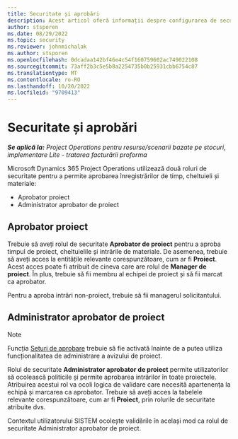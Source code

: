 ```yaml
---
title: Securitate și aprobări
description: Acest articol oferă informații despre configurarea de securitate pentru lucrul cu aprobări în Microsoft Dynamics 365 Project Operations.
author: stsporen
ms.date: 08/29/2022
ms.topic: security
ms.reviewer: johnmichalak
ms.author: stsporen
ms.openlocfilehash: 0dcadaa142bf46e4c54f160759602ac749022108
ms.sourcegitcommit: 73aff2b3c5e5b8a2254735b0b25931cbb6754c87
ms.translationtype: MT
ms.contentlocale: ro-RO
ms.lasthandoff: 10/20/2022
ms.locfileid: "9709413"
---
```

# <a name="security-and-approvals"></a>Securitate și aprobări

_**Se aplică la:** Project Operations pentru resurse/scenarii bazate pe stocuri, implementare Lite - tratarea facturării proforma_

Microsoft Dynamics 365 Project Operations utilizează două roluri de securitate pentru a permite aprobarea înregistrărilor de timp, cheltuieli și materiale:

- Aprobator proiect
- Administrator aprobator de proiect

## <a name="project-approver"></a>Aprobator proiect

Trebuie să aveți rolul de securitate **Aprobator de proiect** pentru a aproba timpul de proiect, cheltuielile și intrările de materiale. De asemenea, trebuie să aveți acces la entitățile relevante corespunzătoare, cum ar fi **Proiect**. Acest acces poate fi atribuit de cineva care are rolul de **Manager de proiect**. În plus, trebuie să fii membru al echipei de proiect și să fii marcat ca aprobator.

Pentru a aproba intrări non-proiect, trebuie să fii managerul solicitantului.

## <a name="project-approver-admin"></a>Administrator aprobator de proiect

> [!NOTE]
> Funcția [Seturi de aprobare](approval-sets.md) trebuie să fie activată înainte de a putea utiliza funcționalitatea de administrare a avizului de proiect.

Rolul de securitate **Administrator aprobator de proiect** permite utilizatorilor să ocolească politicile și permite aprobarea intrărilor în toate proiectele. Atribuirea acestui rol va ocoli logica de validare care necesită apartenența la echipă și marcarea ca aprobator. Trebuie să aveți acces la tabelele relevante corespunzătoare, cum ar fi **Proiect**, prin rolurile de securitate atribuite dvs.

Contextul utilizatorului SISTEM ocolește validările în același mod ca rolul de securitate Administrator aprobator de proiect.
